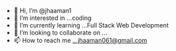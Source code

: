 - 👋 Hi, I’m @jhaaman1
- 👀 I’m interested in ...coding
- 🌱 I’m currently learning ...Full Stack Web Development
- 💞️ I’m looking to collaborate on ...
- 📫 How to reach me ...jhaaman061@gmail.com

<!---
jhaaman1/jhaaman1 is a ✨ special ✨ repository because its `README.md` (this file) appears on your GitHub profile.
You can click the Preview link to take a look at your changes.
--->
